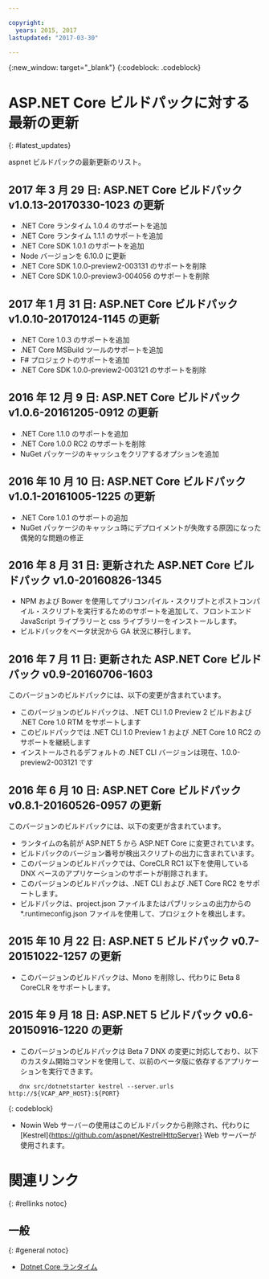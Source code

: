 ```yaml
---

copyright:
  years: 2015, 2017
lastupdated: "2017-03-30"

---
```


{:new_window: target="_blank"}
{:codeblock: .codeblock}

# ASP.NET Core ビルドパックに対する最新の更新
{: #latest_updates}


aspnet ビルドパックの最新更新のリスト。

## 2017 年 3 月 29 日: ASP.NET Core ビルドパック v1.0.13-20170330-1023 の更新

* .NET Core ランタイム 1.0.4 のサポートを追加
* .NET Core ランタイム 1.1.1 のサポートを追加
* .NET Core SDK 1.0.1 のサポートを追加
* Node バージョンを 6.10.0 に更新
* .NET Core SDK 1.0.0-preview2-003131 のサポートを削除
* .NET Core SDK 1.0.0-preview3-004056 のサポートを削除

## 2017 年 1 月 31 日: ASP.NET Core ビルドパック v1.0.10-20170124-1145 の更新

* .NET Core 1.0.3 のサポートを追加
* .NET Core MSBuild ツールのサポートを追加
* F# プロジェクトのサポートを追加
* .NET Core SDK 1.0.0-preview2-003121 のサポートを削除

## 2016 年 12 月 9 日: ASP.NET Core ビルドパック v1.0.6-20161205-0912 の更新

* .NET Core 1.1.0 のサポートを追加
* .NET Core 1.0.0 RC2 のサポートを削除
* NuGet パッケージのキャッシュをクリアするオプションを追加

## 2016 年 10 月 10 日: ASP.NET Core ビルドパック v1.0.1-20161005-1225 の更新

* .NET Core 1.0.1 のサポートの追加
* NuGet パッケージのキャッシュ時にデプロイメントが失敗する原因になった偶発的な問題の修正

## 2016 年 8 月 31 日: 更新された ASP.NET Core ビルドパック v1.0-20160826-1345

* NPM および Bower を使用してプリコンパイル・スクリプトとポストコンパイル・スクリプトを実行するためのサポートを追加して、フロントエンド JavaScript ライブラリーと css ライブラリーをインストールします。
* ビルドパックをベータ状況から GA 状況に移行します。

## 2016 年 7 月 11 日: 更新された ASP.NET Core ビルドパック v0.9-20160706-1603

このバージョンのビルドパックには、以下の変更が含まれています。

* このバージョンのビルドパックは、.NET CLI 1.0 Preview 2 ビルドおよび .NET Core 1.0 RTM をサポートします
* このビルドパックでは .NET CLI 1.0 Preview 1 および .NET Core 1.0 RC2 のサポートを継続します
* インストールされるデフォルトの .NET CLI バージョンは現在、1.0.0-preview2-003121 です

## 2016 年 6 月 10 日: ASP.NET Core ビルドパック v0.8.1-20160526-0957 の更新

このバージョンのビルドパックには、以下の変更が含まれています。

* ランタイムの名前が ASP.NET 5 から ASP.NET Core に変更されています。
* ビルドパックのバージョン番号が検出スクリプトの出力に含まれています。
* このバージョンのビルドパックでは、CoreCLR RC1 以下を使用している DNX ベースのアプリケーションのサポートが削除されます。
* このバージョンのビルドパックは、.NET CLI および .NET Core RC2 をサポートします。
* ビルドパックは、project.json ファイルまたはパブリッシュの出力からの *.runtimeconfig.json ファイルを使用して、プロジェクトを検出します。

## 2015 年 10 月 22 日: ASP.NET 5 ビルドパック v0.7-20151022-1257 の更新

* このバージョンのビルドパックは、Mono を削除し、代わりに Beta 8 CoreCLR をサポートします。

## 2015 年 9 月 18 日: ASP.NET 5 ビルドパック v0.6-20150916-1220 の更新

* このバージョンのビルドパックは Beta 7 DNX の変更に対応しており、以下のカスタム開始コマンドを使用して、以前のベータ版に依存するアプリケーションを実行できます。

```
   dnx src/dotnetstarter kestrel --server.urls http://${VCAP_APP_HOST}:${PORT}
```
{: codeblock}

* Nowin Web サーバーの使用はこのビルドパックから削除され、代わりに [Kestrel]{https://github.com/aspnet/KestrelHttpServer} Web サーバーが使用されます。

# 関連リンク
{: #rellinks notoc}
## 一般
{: #general notoc}
* [Dotnet Core ランタイム](index.html)
